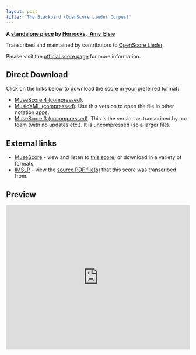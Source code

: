 ```yaml
---
layout: post
title: 'The Blackbird (OpenScore Lieder Corpus)'
---
```


__A [standalone piece](https://fourscoreandmore.org/openscore/lieder/Horrocks%2C_Amy_Elsie/_/) by [Horrocks,_Amy_Elsie](https://fourscoreandmore.org/openscore/lieder/Horrocks%2C_Amy_Elsie)__

Transcribed and maintained by contributors to [OpenScore Lieder].

Please visit the [official score page] for more information.

[official score page]: https://musescore.com/openscore-lieder-corpus/scores/6637145
[OpenScore Lieder]: https://musescore.com/openscore-lieder-corpus

## Direct Download

Click on the links below to download the score in your preferred format:
- [MuseScore 4 (compressed)](https://fourscoreandmore.org/openscore/lieder/Horrocks%2C_Amy_Elsie/_/The_Blackbird.mscz).
- [MusicXML (compressed)](https://fourscoreandmore.org/openscore/lieder/Horrocks%2C_Amy_Elsie/_/The_Blackbird.mxl). Use this version to open the file in other notation apps.
- [MuseScore 3 (uncompressed)](https://raw.githubusercontent.com/OpenScore/Lieder/refs/heads/main/scores/Horrocks%2C_Amy_Elsie/_/The_Blackbird/lc6637145.mscx). This is the version as transcribed by our team (with no updates etc.). It is uncompressed (so a larger file).

## External links

- [MuseScore] - view and listen to [this score][MuseScore], or download in a variety of formats.
- [IMSLP] - view the [source PDF file(s)][IMSLP] that this score was transcribed from.

[MuseScore]: https://musescore.com/score/6637145
[IMSLP]: https://imslp.org/wiki/Special:ReverseLookup/605026

## Preview

<iframe width="100%" height="394" src="https://musescore.com/openscore-lieder-corpus/scores/6637145/embed" frameborder="0" allowfullscreen allow="autoplay; fullscreen"></iframe>
